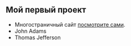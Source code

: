 ## Мой первый проект

- Многостраничный сайт [посмотрите сами](https://zubarevalexander.github.io/First-Project).
- John Adams
- Thomas Jefferson
